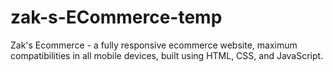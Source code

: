 # zak-s-ECommerce-temp
Zak's Ecommerce - a fully responsive ecommerce website, maximum compatibilities in all mobile devices, built using HTML, CSS, and JavaScript.
